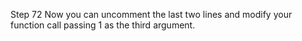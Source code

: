 Step 72
Now you can uncomment the last two lines and modify your function call passing 1 as the third argument.
